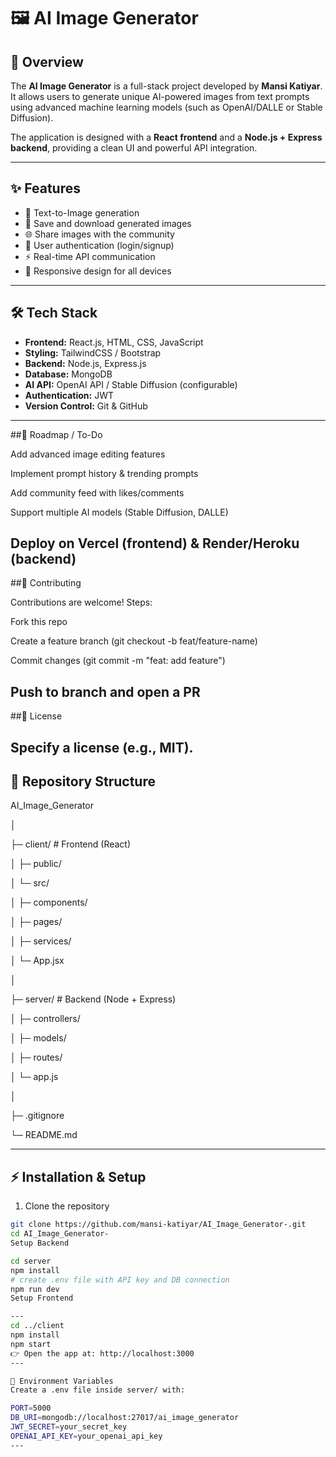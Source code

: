 # 🖼️ AI Image Generator

## 📌 Overview
The **AI Image Generator** is a full-stack project developed by **Mansi Katiyar**.  
It allows users to generate unique AI-powered images from text prompts using advanced machine learning models (such as OpenAI/DALLE or Stable Diffusion).  

The application is designed with a **React frontend** and a **Node.js + Express backend**, providing a clean UI and powerful API integration.

---

## ✨ Features
- 📝 Text-to-Image generation  
- 💾 Save and download generated images  
- 🌐 Share images with the community  
- 🔐 User authentication (login/signup)  
- ⚡ Real-time API communication  
- 📱 Responsive design for all devices  

---

## 🛠️ Tech Stack
- **Frontend:** React.js, HTML, CSS, JavaScript  
- **Styling:** TailwindCSS / Bootstrap  
- **Backend:** Node.js, Express.js  
- **Database:** MongoDB  
- **AI API:** OpenAI API / Stable Diffusion (configurable)  
- **Authentication:** JWT  
- **Version Control:** Git & GitHub  

---

##🚀 Roadmap / To-Do

 Add advanced image editing features

 Implement prompt history & trending prompts

 Add community feed with likes/comments

 Support multiple AI models (Stable Diffusion, DALLE)

 Deploy on Vercel (frontend) & Render/Heroku (backend)
---
##🤝 Contributing

Contributions are welcome!
Steps:

Fork this repo

Create a feature branch (git checkout -b feat/feature-name)

Commit changes (git commit -m "feat: add feature")

Push to branch and open a PR
---
##📜 License

Specify a license (e.g., MIT).
---
## 📂 Repository Structure
AI_Image_Generator

│

├─ client/ # Frontend (React)

│ ├─ public/

│ └─ src/

│ ├─ components/

│ ├─ pages/

│ ├─ services/

│ └─ App.jsx

│

├─ server/ # Backend (Node + Express)

│ ├─ controllers/

│ ├─ models/

│ ├─ routes/

│ └─ app.js

│

├─ .gitignore

└─ README.md

---

## ⚡ Installation & Setup
1. Clone the repository
```bash
git clone https://github.com/mansi-katiyar/AI_Image_Generator-.git
cd AI_Image_Generator-
Setup Backend

cd server
npm install
# create .env file with API key and DB connection
npm run dev
Setup Frontend

---
cd ../client
npm install
npm start
👉 Open the app at: http://localhost:3000
---

🔧 Environment Variables
Create a .env file inside server/ with:

PORT=5000
DB_URI=mongodb://localhost:27017/ai_image_generator
JWT_SECRET=your_secret_key
OPENAI_API_KEY=your_openai_api_key
---

